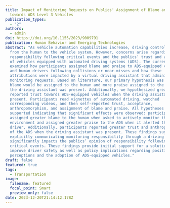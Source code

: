 ```yaml
---
title: Impact of Monitoring Requests on Publics' Assignment of Blame and Praise
  towards ADS Level 3 Vehicles
publication_types:
  - "2"
authors:
  - admin
doi: https://doi.org/10.1155/2023/9009791
publication: Human Behavior and Emerging Technologies
abstract: "As vehicle automation capabilities increase, driving control shifts
  from the human to the vehicle system. However, concerns arise regarding
  responsibility following critical events and the publics’ trust and acceptance
  of vehicles equipped with automated driving systems (ADS). The current study
  examined how participants assigned blame and praise to ADS-equipped vehicles
  and human drivers following collisions or near-misses and how these
  attributions were impacted by a virtual driving assistant that administered
  monitoring requests. Based on literature, our primary hypothesis was that more
  blame would be assigned to the human and more praise assigned to the ADS when
  the driving assistant was present. Additionally, we hypothesized greater
  reported trust towards ADS-equipped vehicles when the driving assistant was
  present. Participants read vignettes of automated driving, watched
  corresponding videos, and then self-reported trust, acceptance,
  anthropomorphism, and assignment of blame and praise. All hypotheses were
  supported indicating that significant effects were observed: participants
  assigned greater blame to the human when asked to actively monitor the driving
  environment and assigned greater praise to the ADS when it alerted the human
  driver. Additionally, participants reported greater trust and anthropomorphism
  of the ADS when the driving assistant was present. These findings suggest that
  explicitly communicating monitoring responsibility through a driving assistant
  significantly impacts the publics’ opinion of responsibility following
  critical events. These findings provide initial support for a solution to
  improve driver safety as well as policy implications regarding positive
  perceptions and the adoption of ADS-equipped vehicles."
draft: false
featured: true
tags:
  - Transportation
image:
  filename: featured
  focal_point: Smart
  preview_only: false
date: 2023-12-20T21:14:12.178Z
---
```

